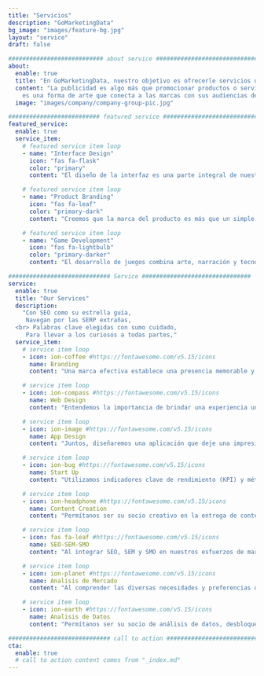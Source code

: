 ```yaml
---
title: "Servicios"
description: "GoMarketingData"
bg_image: "images/feature-bg.jpg"
layout: "service"
draft: false

########################### about service #############################
about:
  enable: true
  title: "En GoMarketingData, nuestro objetivo es ofrecerle servicios de marketing innovadores y centrados en datos."
  content: "La publicidad es algo más que promocionar productos o servicios;
    es una forma de arte que conecta a las marcas con sus audiencias de manera significativa e impactante. Nuestras estrategias publicitarias se basan en la creatividad, los conocimientos basados en datos y una comprensión profunda de los objetivos de nuestros clientes."
  image: "images/company/company-group-pic.jpg"

########################## featured service ############################
featured_service:
  enable: true
  service_item:
    # featured service item loop
    - name: "Interface Design"
      icon: "fas fa-flask"
      color: "primary"
      content: "El diseño de la interfaz es una parte integral de nuestro compromiso de crear experiencias digitales memorables e impactantes."

    # featured service item loop
    - name: "Product Branding"
      icon: "fas fa-leaf"
      color: "primary-dark"
      content: "Creemos que la marca del producto es más que un simple logotipo o empaque; se trata de crear una historia convincente que se conecte con el público objetivo en un nivel emocional."

    # featured service item loop
    - name: "Game Development"
      icon: "fas fa-lightbulb"
      color: "primary-darker"
      content: "El desarrollo de juegos combina arte, narración y tecnología, lo que permite a los desarrolladores dejar un impacto duradero en la industria del juego y en los corazones de los jugadores de todo el mundo."

############################# Service ###############################
service:
  enable: true
  title: "Our Services"
  description:
    "Con SEO como su estrella guía,
     Navegan por las SERP extrañas,
  <br> Palabras clave elegidas con sumo cuidado,
     Para llevar a los curiosos a todas partes,"
  service_item:
    # service item loop
    - icon: ion-coffee #https://fontawesome.com/v5.15/icons
      name: Branding
      content: "Una marca efectiva establece una presencia memorable y auténtica, inculcando confianza y lealtad entre los clientes."

    # service item loop
    - icon: ion-compass #https://fontawesome.com/v5.15/icons
      name: Web Design
      content: "Entendemos la importancia de brindar una experiencia uniforme y optimizada en varios dispositivos, incluidos equipos de escritorio, tabletas y teléfonos inteligentes."

    # service item loop
    - icon: ion-image #https://fontawesome.com/v5.15/icons
      name: App Design
      content: "Juntos, diseñaremos una aplicación que deje una impresión duradera y fomente conexiones significativas con su audiencia"

    # service item loop
    - icon: ion-bug #https://fontawesome.com/v5.15/icons
      name: Start Up
      content: "Utilizamos indicadores clave de rendimiento (KPI) y métricas para rastrear los resultados de nuestras estrategias, brindando a nuestros clientes resultados transparentes y medibles."

    # service item loop
    - icon: ion-headphone #https://fontawesome.com/v5.15/icons
      name: Content Creation
      content: "Permítanos ser su socio creativo en la entrega de contenido que resuene, inspire y eleve su marca a nuevas alturas."

    # service item loop
    - icon: fas fa-leaf #https://fontawesome.com/v5.15/icons
      name: SEO-SEM-SMO
      content: "Al integrar SEO, SEM y SMO en nuestros esfuerzos de marketing digital, brindamos soluciones integrales que mejoran la presencia en línea de nuestros clientes, aumentan la visibilidad e impulsan el crecimiento."

    # service item loop
    - icon: ion-planet #https://fontawesome.com/v5.15/icons
      name: Analisis de Mercado
      content: "Al comprender las diversas necesidades y preferencias de los diferentes segmentos de clientes, podemos adaptar los mensajes de marketing y ofrecer experiencias personalizadas que resuenen con el público objetivo"

    # service item loop
    - icon: ion-earth #https://fontawesome.com/v5.15/icons
      name: Analisis de Datos
      content: "Permítanos ser su socio de análisis de datos, desbloqueando el potencial oculto dentro de sus datos y transformándolos en un activo poderoso para su negocio"

############################# call to action #################################
cta:
  enable: true
  # call to action content comes from "_index.md"
---
```

